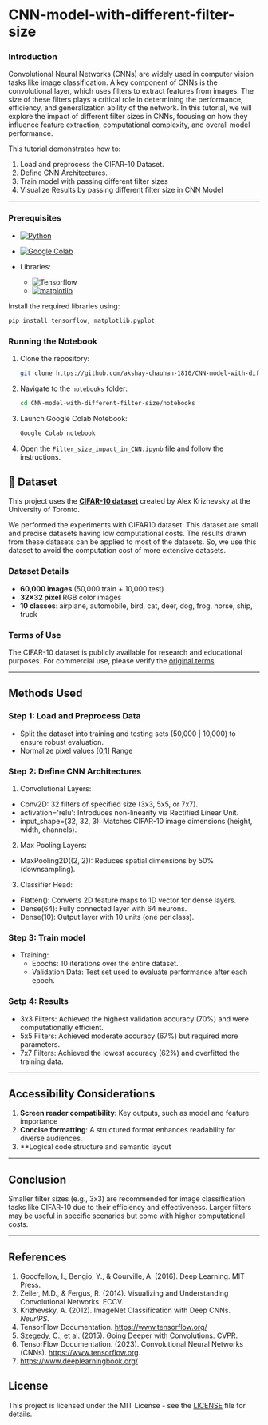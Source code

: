 # CNN-model-with-different-filter-size

### Introduction

Convolutional Neural Networks (CNNs) are widely used in computer vision tasks like image classification. A key component of CNNs is the convolutional layer, which uses filters to extract features from images. The size of these filters plays a critical role in determining the performance, efficiency, and generalization ability of the network. In this tutorial, we will explore the impact of different filter sizes in CNNs, focusing on how they influence feature extraction, computational complexity, and overall model performance.

This tutorial demonstrates how to:
1. Load and preprocess the CIFAR-10 Dataset.
2. Define CNN Architectures.
3. Train model with passing different filter sizes
4. Visualize Results by passing different filter size in CNN Model

---
### Prerequisites
- [![Python](https://img.shields.io/badge/Python-3.8%2B-3776AB?style=for-the-badge&logo=python&logoColor=white)](https://www.python.org/)

- [![Google Colab](https://img.shields.io/badge/Google%20Colab-Data%20Science%20Platform-F9AB00?style=for-the-badge&logo=googlecolab&logoColor=white)](https://colab.research.google.com/)


- Libraries:
  - ![Tensorflow](https://img.shields.io/badge/TENSORFLOW-FF6F00?style=for-the-badge&logo=tensorflow&logoColor=white)
  - [![matplotlib](https://img.shields.io/badge/matplotlib-008080?style=for-the-badge&logoColor=white)](https://matplotlib.org/)



Install the required libraries using:
```bash
pip install tensorflow, matplotlib.pyplot
```

### Running the Notebook
1. Clone the repository:
   ```bash
   git clone https://github.com/akshay-chauhan-1810/CNN-model-with-different-filter-size.git
   ```
2. Navigate to the `notebooks` folder:
   ```bash
   cd CNN-model-with-different-filter-size/notebooks
   ```
3. Launch Google Colab Notebook:
   ```bash
   Google Colab notebook
   ```
4. Open the `Filter_size_impact_in_CNN.ipynb` file and follow the instructions.
    
## 📁 Dataset
This project uses the **[CIFAR-10 dataset](https://www.cs.toronto.edu/~kriz/cifar.html)** created by Alex Krizhevsky at the University of Toronto.

We performed the experiments with CIFAR10 dataset. This dataset are small and precise datasets having low computational costs. The results drawn from these datasets can be applied to most of the datasets. So, we use this dataset to avoid the computation cost of more extensive datasets. 

### Dataset Details
- **60,000 images** (50,000 train + 10,000 test)
- **32×32 pixel** RGB color images
- **10 classes**: airplane, automobile, bird, cat, deer, dog, frog, horse, ship, truck

### Terms of Use
The CIFAR-10 dataset is publicly available for research and educational purposes. For commercial use, please verify the [original terms](https://www.cs.toronto.edu/~kriz/cifar.html).


---

## Methods Used

### Step 1: Load and Preprocess Data
- Split the dataset into training and testing sets (50,000 | 10,000) to ensure robust evaluation.
- Normalize pixel values [0,1] Range

### Step 2: Define CNN Architectures
1. Convolutional Layers:
 - Conv2D: 32 filters of specified size (3x3, 5x5, or 7x7).
 - activation='relu': Introduces non-linearity via Rectified Linear Unit.
 - input_shape=(32, 32, 3): Matches CIFAR-10 image dimensions (height, width, channels).
2. Max Pooling Layers:
 - MaxPooling2D((2, 2)): Reduces spatial dimensions by 50% (downsampling).
3. Classifier Head:
 - Flatten(): Converts 2D feature maps to 1D vector for dense layers.
 - Dense(64): Fully connected layer with 64 neurons.
 - Dense(10): Output layer with 10 units (one per class).

### Step 3: Train model 
- Training:
  - Epochs: 10 iterations over the entire dataset.
  - Validation Data: Test set used to evaluate performance after each epoch.

### Setp 4: Results

-	3x3 Filters: Achieved the highest validation accuracy (70%) and were computationally efficient.
-	5x5 Filters: Achieved moderate accuracy (67%) but required more parameters.
-	7x7 Filters: Achieved the lowest accuracy (62%) and overfitted the training data.


---

## Accessibility Considerations

1. **Screen reader compatibility**: Key outputs, such as model and feature importance
2. **Concise formatting**: A structured format enhances readability for diverse audiences.
3. **Logical code structure and semantic layout
---

## Conclusion

Smaller filter sizes (e.g., 3x3) are recommended for image classification tasks like CIFAR-10 due to their efficiency and effectiveness. Larger filters may be useful in specific scenarios but come with higher computational costs.

---

## References

1.	Goodfellow, I., Bengio, Y., & Courville, A. (2016). Deep Learning. MIT Press.
2.	Zeiler, M.D., & Fergus, R. (2014). Visualizing and Understanding Convolutional Networks. ECCV.
3.	Krizhevsky, A. (2012). ImageNet Classification with Deep CNNs. *NeurIPS*.  
4.	TensorFlow Documentation. https://www.tensorflow.org/  
5.	Szegedy, C., et al. (2015). Going Deeper with Convolutions. CVPR.
6.	TensorFlow Documentation. (2023). Convolutional Neural Networks (CNNs). https://www.tensorflow.org.
7.	https://www.deeplearningbook.org/



## License
This project is licensed under the MIT License - see the [LICENSE](LICENSE) file for details.



